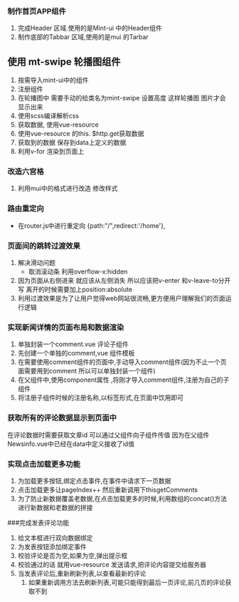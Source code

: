 ### 制作首页APP组件

1. 完成Header 区域.使用的是Mint-ui 中的Header组件
2. 制作底部的Tabbar 区域,使用的是mui 的Tarbar


## 使用 mt-swipe 轮播图组件

1. 按需导入mint-ui中的组件
2. 注册组件
3. 在轮播图中 需要手动的给类名为mint-swipe 设置高度  这样轮播图 图片才会显示出来
4. 使用scss编译解析css
5. 获取数据, 使用vue-resource
6. 使用vue-resource 的this. $http.get获取数据
7. 获取到的数据 保存到data上定义的数据
8. 利用v-for 渲染到页面上

### 改造六宫格

1. 利用mui中的格式进行改造 修改样式

### 路由重定向

- 在router.js中进行重定向 {path:"/",redirect:'/home'},

### 页面间的跳转过渡效果

1. 解决滑动问题
   + 取消滚动条  利用overflow-x:hidden
2. 因为页面从右侧进来 就应该从左侧消失  所以应该把v-enter 和v-leave-to分开写  离开的时候需要加上position:absolute
3. 利用过渡效果是为了让用户觉得web网站很流畅,更方便用户理解我们的页面运行逻辑

### 实现新闻详情的页面布局和数据渲染



1. 单独封装一个comment.vue 评论子组件
2. 先创建一个单独的comment,vue 组件模板
3. 在需要使用comment组件的页面中,手动导入comment组件(因为不止一个页面需要用到comment  所以可以单独封装一个组件)
4. 在父组件中,使用component属性 ,将刚才导入comment组件,注册为自己的子组件
5. 将注册子组件时候的注册名称,以标签形式,在页面中饮用即可

### 获取所有的评论数据显示到页面中

在评论数据时需要获取文章id  可以通过父组件向子组件传值  因为在父组件Newsinfo.vue中已经在data中定义接收了id值

### 实现点击加载更多功能

1. 为加载更多按钮,绑定点击事件,在事件中请求下一页数据
2. 点击加载更多让pageIndex++ 然后重新调用下thisgetComments
3. 为了防止新数据覆盖老数据,在点击加载更多的时候,利用数组的concat()方法进行新数据和老数据的拼接

###完成发表评论功能

1. 给文本框进行双向数据绑定
2. 为发表按钮添加绑定事件
3. 校验评论是否为空,如果为空,弹出提示框
4. 校验通过的话 就用vue-resource 发送请求,把评论内容提交给服务器
5. 当发表评论后,重新刷新列表,以查看最新的评论
   1. 如果重新调用方法去刷新列表,可能只能得到最后一页评论,前几页的评论获取不到





